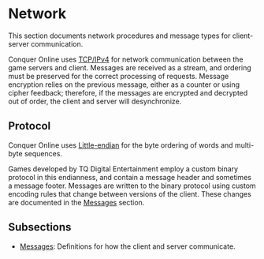 # Network

This section documents network procedures and message types for client-server communication.

Conquer Online uses [TCP/IPv4](https://en.wikipedia.org/wiki/Transmission_Control_Protocol) for network communication between the game servers and client. Messages are received as a stream, and ordering must be preserved for the correct processing of requests. Message encryption relies on the previous message, either as a counter or using cipher feedback; therefore, if the messages are encrypted and decrypted out of order, the client and server will desynchronize.

## Protocol

Conquer Online uses [Little-endian](https://en.wikipedia.org/wiki/Endianness) for the byte ordering of words and multi-byte sequences. 

Games developed by TQ Digital Entertainment employ a custom binary protocol in this endianness, and contain a message header and sometimes a message footer. Messages are written to the binary protocol using custom encoding rules that change between versions of the client. These changes are documented in the [Messages](messages/README.d) section.

## Subsections

* [Messages](messages/README.d): Definitions for how the client and server communicate.
